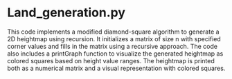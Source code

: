 # Land_generation.py
This code implements a modified diamond-square algorithm to generate a 2D heightmap using recursion. It initializes a matrix of size n with specified corner values and fills in the matrix using a recursive approach. The code also includes a printGraph function to visualize the generated heightmap as colored squares based on height value ranges. The heightmap is printed both as a numerical matrix and a visual representation with colored squares.
